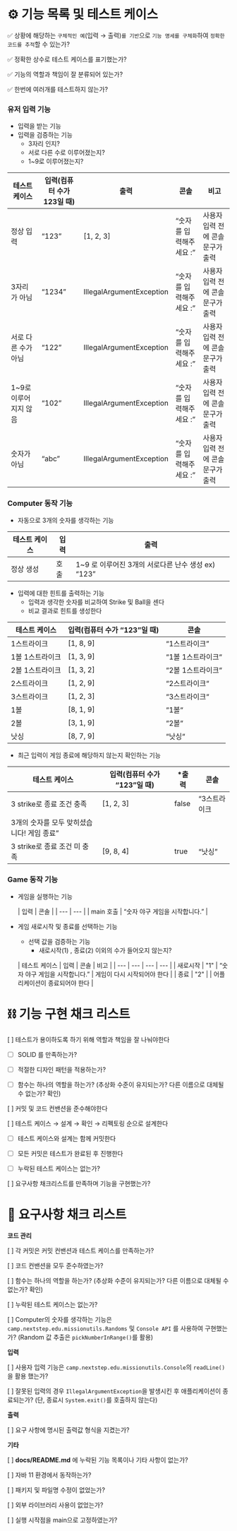 # ⚙️ 기능 목록 및 테스트 케이스

✅ 상황에 해당하는 `구체적인 예`(입력 → 출력)`를 기반`으로 `기능 명세를 구체화`하여 `정확한 코드를 추적`할 수 있는가?

✅ 정확한 상수로 테스트 케이스를 표기했는가?

✅ 기능의 역할과 책임이 잘 분류되어 있는가?

✅ 한번에 여러개를 테스트하지 않는가?

### 유저 입력 기능

- 입력을 받는 기능
- 입력을 검증하는 기능
    - 3자리 인지?
    - 서로 다른 수로 이루어졌는지?
    - 1~9로 이루어졌는지?

| 테스트 케이스 | 입력(컴퓨터 수가 123일 때) | 출력                       | 콘솔 | 비고 |
| --- |-----------|--------------------------| --- | --- |
| 정상 입력 | “123”     | [1, 2, 3]                | “숫자를 입력해주세요 :” | 사용자 입력 전에 콘솔 문구가 출력 |
| 3자리가 아님 | “1234”    | IllegalArgumentException | “숫자를 입력해주세요 :” | 사용자 입력 전에 콘솔 문구가 출력 |
| 서로 다른 수가 아님 | “122”     | IllegalArgumentException | “숫자를 입력해주세요 :” | 사용자 입력 전에 콘솔 문구가 출력 |
| 1~9로 이루어지지 않음 | “102”     | IllegalArgumentException | “숫자를 입력해주세요 :” | 사용자 입력 전에 콘솔 문구가 출력 |
| 숫자가 아님 | “abc”     | IllegalArgumentException | “숫자를 입력해주세요 :” | 사용자 입력 전에 콘솔 문구가 출력 |

### Computer 동작 기능

- 자동으로 3개의 숫자를 생각하는 기능

| 테스트 케이스 | 입력 | 출력 |
| --- | --- | --- |
| 정상 생성 | 호출 | 1~9 로 이루어진 3개의 서로다른 난수 생성 ex) “123” |
- 입력에 대한 힌트를 출력하는 기능
    - 입력과 생각한 숫자를 비교하여 Strike 및 Ball을 센다
    - 비교 결과로 힌트를 생성한다

| 테스트 케이스 | 입력(컴퓨터 수가 “123”일 때) | 콘솔          |
| --- |---------------------|-------------|
| 1스트라이크 | [1, 8, 9]           | “1스트라이크”    |
| 1볼 1스트라이크 | [1, 3, 9]           | “1볼 1스트라이크“ |
| 2볼 1스트라이크 | [1, 3, 2]           | “2볼 1스트라이크“ |
| 2스트라이크 | [1, 2, 9]           | “2스트라이크“    |
| 3스트라이크 | [1, 2, 3]           | “3스트라이크“    |
| 1볼 | [8, 1, 9]           | “1볼“        |
| 2볼 | [3, 1, 9]           | “2볼“        |
| 낫싱 | [8, 7, 9]           | “낫싱“        |
- 최근 입력이 게임 종료에 해당하지 않는지 확인하는 기능

| 테스트 케이스 | 입력(컴퓨터 수가 “123”일 때) | *출력 | 콘솔 |
| --- |---------------------| --- | --- |
| 3 strike로 종료 조건 충족 | [1, 2, 3]           | false | “3스트라이크 |
| 3개의 숫자를 모두 맞히셨습니다! 게임 종료” |                     |  |  |
| 3 strike로 종료 조건 미 충족 | [9, 8, 4]           | true | “낫싱” |

### **Game 동작 기능**

- 게임을 실행하는 기능

  | 입력 | 콘솔 |
      | --- | --- |
  | main 호출 | “숫자 야구 게임을 시작합니다.” |
- 게임 새로시작 및 종료를 선택하는 기능
    - 선택 값을 검증하는 기능
        - 새로시작(1) , 종료(2) 이외의 수가 들어오지 않는지?

  | 테스트 케이스 | 입력 | 콘솔 | 비고 |
        | --- | --- | --- | --- |
  | 새로시작 | "1" | “숫자 야구 게임을 시작합니다.” | 게임이 다시 시작되어야 한다 |
  | 종료 | "2" |  | 어플리케이션이 종료되어야 한다 |

# ⛓️ 기능 구현 채크 리스트

[  ] 테스트가 용이하도록 하기 위해 역할과 책임을 잘 나눠야한다

+ [  ] SOLID 를 만족하는가?

+ [  ] 적절한 디자인 패턴을 적용하는가?

+ [  ] 함수는 하나의 역할을 하는가?  (추상화 수준이 유지되는가? 다른 이름으로 대체될 수 없는가? 확인)

[  ]  커밋 및 코드 컨밴션을 준수해야한다

[  ]  테스트 케이스 → 설계 → 확인 → 리펙토링 순으로 설계한다

+ [  ]  테스트 케이스와 설계는 함께 커밋한다

+ [  ]  모든 커밋은 테스트가 완료된 후 진행한다

+ [  ]  누락된 테스트 케이스는 없는가?

[  ]  요구사항 채크리스트를 만족하며 기능을 구현했는가?

# 📝 요구사항 채크 리스트

**코드 관리**

[  ] 각 커밋은 커밋 컨밴션과 테스트 케이스를 만족하는가?

[  ] 코드 컨밴션을 모두 준수하였는가?

[  ] 함수는 하나의 역할을 하는가? (추상화 수준이 유지되는가? 다른 이름으로 대체될 수 없는가? 확인)

[  ] 누락된 테스트 케이스는 없는가?

[  ] Computer의 숫자를 생각하는 기능은 `camp.nextstep.edu.missionutils.Randoms` 및 `Console API` 를 사용하여 구현했는가? (Random 값 추출은 `pickNumberInRange()`를 활용)

**입력**

[  ] 사용자 입력 기능은 `camp.nextstep.edu.missionutils.Console`의 `readLine()`을 활용 했는가?

[  ] 잘못된 입력의 경우 `IllegalArgumentException`을 발생시킨 후 애플리케이션이 종료되는가? (단, 종료시 `System.exit()`를 호출하지 않는다)

**출력**

[  ] 요구 사항에 명시된 출력값 형식을 지켰는가?

**기타**

[  ] **docs/README.md** 에 누락된 기능 목록이나 기타 사항이 없는가?

[  ] 자바 11 환경에서 동작하는가?

[  ] 패키지 및 파일명 수정이 없었는가?

[  ] 외부 라이브러리 사용이 없었는가?

[  ] 실행 시작점을 main으로 고정하였는가?